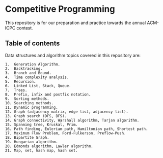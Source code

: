 # Competitive Programming

This repository is for our preparation and practice towards the annual ACM-ICPC contest.

## Table of contents

Data structures and algorithm topics covered in this repository are:

```
1.  Generation Algorithm.
2.  Backtracking.
3.  Branch and Bound.
4.  Time complexity analysis.
5.  Recursion.
6.  Linked List, Stack, Queue.
7.  Trees.
8.  Prefix, infix and postfix notation.
9.  Sorting methods.
10. Searching methods.
11. Dynamic programming.
12. Graph (adjacency matrix, edge list, adjacency list).
13. Graph search (DFS, BFS).
14. Graph connectivity, Warshall algorithm, Tarjan algorithm.
15. Spanning tree, Kruskal, Prim.
16. Path finding, Eulerian path, Hamiltonian path, Shortest path.
17. Maximum Flow Problem, Ford-Fulkerson, Preflow-Push.
18. Bipartite Graph.
19. Hungarian algorithm.
20. Edmonds algorithm, Lawler algorithm.
21. Map, set, hash map, hash set.
```

